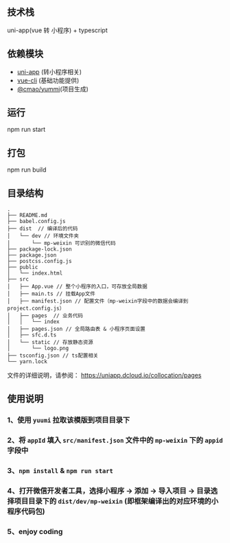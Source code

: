 ## 技术栈
uni-app(vue 转 小程序) + typescript

## 依赖模块
- [uni-app](https://uniapp.dcloud.io/) (转小程序相关)
- [vue-cli](https://cli.vuejs.org/) (基础功能提供)
- [@cmao/yummi](https:/phab.srv.codemao.cn/source/yuumi/)(项目生成)

## 运行
npm run start

## 打包
npm run build

## 目录结构
```
.
├── README.md
├── babel.config.js
├── dist  // 编译后的代码
│   └── dev // 环境文件夹
│       └── mp-weixin 可识别的微信代码
├── package-lock.json
├── package.json
├── postcss.config.js
├── public
│   └── index.html
├── src
│   ├── App.vue // 整个小程序的入口，可存放全局数据
│   ├── main.ts // 挂载App文件
│   ├── manifest.json // 配置文件（mp-weixin字段中的数据会编译到project.config.js）
│   ├── pages  // 业务代码
│   │   └── index
│   ├── pages.json // 全局路由表 & 小程序页面设置
│   ├── sfc.d.ts
│   └── static // 存放静态资源
│       └── logo.png
├── tsconfig.json // ts配置相关
└── yarn.lock

```
文件的详细说明，请参阅： https://uniapp.dcloud.io/collocation/pages

## 使用说明
### 1、使用 `yuumi` 拉取该模版到项目目录下
### 2、将 `appId` 填入 `src/manifest.json` 文件中的  `mp-weixin` 下的 `appid` 字段中
### 3、`npm install` & `npm run start`
### 4、打开微信开发者工具，选择小程序 -> 添加 -> 导入项目 -> 目录选择项目目录下的 `dist/dev/mp-weixin` (即框架编译出的对应环境的小程序代码包)
### 5、enjoy coding


